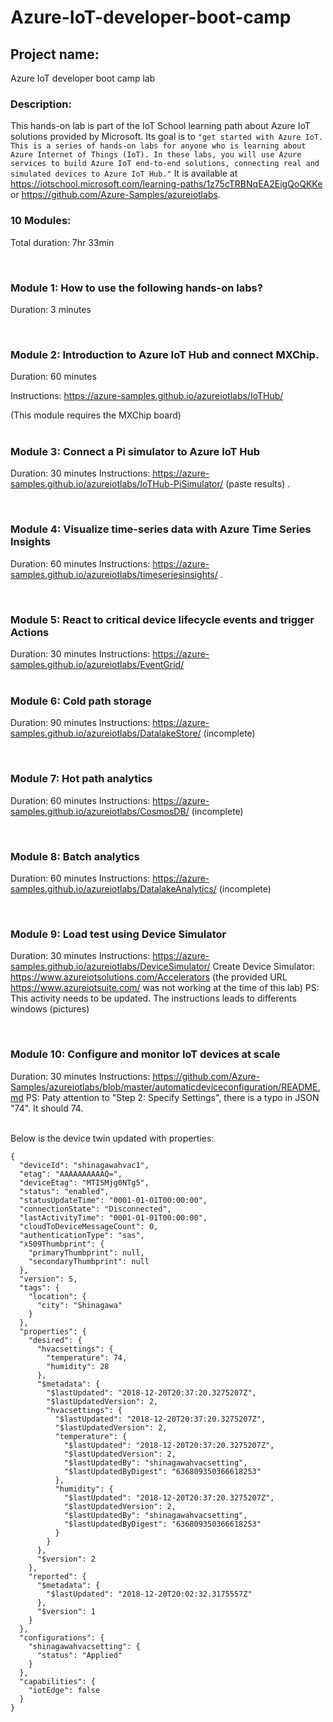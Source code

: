 # Azure-IoT-developer-boot-camp

## Project name:
Azure IoT developer boot camp lab

### Description:
This hands-on lab is part of the IoT School learning path about Azure IoT solutions provided by Microsoft. Its goal is to ` "get started with Azure IoT. This is a series of hands-on labs for anyone who is learning about Azure Internet of Things (IoT). In these labs, you will use Azure services to build Azure IoT end-to-end solutions, connecting real and simulated devices to Azure IoT Hub." ` It is available at https://iotschool.microsoft.com/learning-paths/1z75cTRBNqEA2EigQoQKKe or https://github.com/Azure-Samples/azureiotlabs.

### 10 Modules:

Total duration: 7hr 33min  

<br />



### Module 1: How to use the following hands-on labs?

Duration: 3 minutes  

<br />


### Module 2: Introduction to Azure IoT Hub and connect MXChip.

Duration: 60 minutes

Instructions: https://azure-samples.github.io/azureiotlabs/IoTHub/

(This module requires the MXChip board)    
<br />

### Module 3: Connect a Pi simulator to Azure IoT Hub
Duration: 30 minutes
Instructions: https://azure-samples.github.io/azureiotlabs/IoTHub-PiSimulator/
(paste results) . 

<br /> 


### Module 4: Visualize time-series data with Azure Time Series Insights
Duration: 60 minutes
Instructions: https://azure-samples.github.io/azureiotlabs/timeseriesinsights/ . 

<br /> 


### Module 5: React to critical device lifecycle events and trigger Actions
Duration: 30 minutes
Instructions: https://azure-samples.github.io/azureiotlabs/EventGrid/       
<br />

### Module 6: Cold path storage
Duration: 90 minutes
Instructions: https://azure-samples.github.io/azureiotlabs/DatalakeStore/
(incomplete)  

<br /> 




### Module 7: Hot path analytics
Duration: 60 minutes
Instructions: https://azure-samples.github.io/azureiotlabs/CosmosDB/
(incomplete)     

<br /> 


### Module 8: Batch analytics
Duration: 60 minutes
Instructions: https://azure-samples.github.io/azureiotlabs/DatalakeAnalytics/
(incomplete)     

<br /> 


### Module 9: Load test using Device Simulator
Duration: 30 minutes
Instructions: https://azure-samples.github.io/azureiotlabs/DeviceSimulator/
Create Device Simulator: https://www.azureiotsolutions.com/Accelerators (the provided URL https://www.azureiotsuite.com/ was not working at the time of this lab)
PS: This activity needs to be updated. The instructions leads to differents windows (pictures)     

<br />



### Module 10: Configure and monitor IoT devices at scale
Duration: 30 minutes
Instructions: https://github.com/Azure-Samples/azureiotlabs/blob/master/automaticdeviceconfiguration/README.md
PS: Paty attention to "Step 2: Specify Settings", there is a typo in JSON "74". It should 74.      
<br />





Below is the device twin updated with properties:
```
{
  "deviceId": "shinagawahvac1",
  "etag": "AAAAAAAAAAQ=",
  "deviceEtag": "MTI5Mjg0NTg5",
  "status": "enabled",
  "statusUpdateTime": "0001-01-01T00:00:00",
  "connectionState": "Disconnected",
  "lastActivityTime": "0001-01-01T00:00:00",
  "cloudToDeviceMessageCount": 0,
  "authenticationType": "sas",
  "x509Thumbprint": {
    "primaryThumbprint": null,
    "secondaryThumbprint": null
  },
  "version": 5,
  "tags": {
    "location": {
      "city": "Shinagawa"
    }
  },
  "properties": {
    "desired": {
      "hvacsettings": {
        "temperature": 74,
        "humidity": 28
      },
      "$metadata": {
        "$lastUpdated": "2018-12-20T20:37:20.3275207Z",
        "$lastUpdatedVersion": 2,
        "hvacsettings": {
          "$lastUpdated": "2018-12-20T20:37:20.3275207Z",
          "$lastUpdatedVersion": 2,
          "temperature": {
            "$lastUpdated": "2018-12-20T20:37:20.3275207Z",
            "$lastUpdatedVersion": 2,
            "$lastUpdatedBy": "shinagawahvacsetting",
            "$lastUpdatedByDigest": "636809350366618253"
          },
          "humidity": {
            "$lastUpdated": "2018-12-20T20:37:20.3275207Z",
            "$lastUpdatedVersion": 2,
            "$lastUpdatedBy": "shinagawahvacsetting",
            "$lastUpdatedByDigest": "636809350366618253"
          }
        }
      },
      "$version": 2
    },
    "reported": {
      "$metadata": {
        "$lastUpdated": "2018-12-20T20:02:32.3175557Z"
      },
      "$version": 1
    }
  },
  "configurations": {
    "shinagawahvacsetting": {
      "status": "Applied"
    }
  },
  "capabilities": {
    "iotEdge": false
  }
}
```

